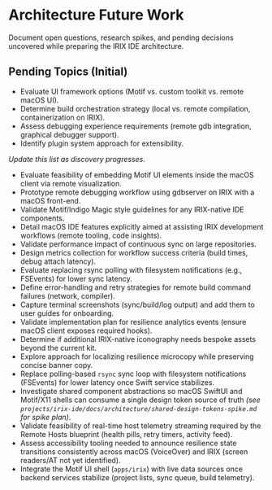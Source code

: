 # Architecture Future Work

Document open questions, research spikes, and pending decisions uncovered while preparing the IRIX IDE architecture.

## Pending Topics (Initial)
- Evaluate UI framework options (Motif vs. custom toolkit vs. remote macOS UI).
- Determine build orchestration strategy (local vs. remote compilation, containerization on IRIX).
- Assess debugging experience requirements (remote gdb integration, graphical debugger support).
- Identify plugin system approach for extensibility.

_Update this list as discovery progresses._

- Evaluate feasibility of embedding Motif UI elements inside the macOS client via remote visualization.
- Prototype remote debugging workflow using gdbserver on IRIX with a macOS front-end.
- Validate Motif/Indigo Magic style guidelines for any IRIX-native IDE components.
- Detail macOS IDE features explicitly aimed at assisting IRIX development workflows (remote tooling, code insights).
- Validate performance impact of continuous sync on large repositories.
- Design metrics collection for workflow success criteria (build times, debug attach latency).
- Evaluate replacing rsync polling with filesystem notifications (e.g., FSEvents) for lower sync latency.
- Define error-handling and retry strategies for remote build command failures (network, compiler).
- Capture terminal screenshots (sync/build/log output) and add them to user guides for onboarding.
- Validate implementation plan for resilience analytics events (ensure macOS client exposes required hooks).
- Determine if additional IRIX-native iconography needs bespoke assets beyond the current kit.
- Explore approach for localizing resilience microcopy while preserving concise banner copy.
- Replace polling-based `rsync` sync loop with filesystem notifications (FSEvents) for lower latency once Swift service stabilizes.
- Investigate shared component abstractions so macOS SwiftUI and Motif/X11 shells can consume a single design token source of truth _(see `projects/irix-ide/docs/architecture/shared-design-tokens-spike.md` for spike plan)._ 
- Validate feasibility of real-time host telemetry streaming required by the Remote Hosts blueprint (health pills, retry timers, activity feed).
- Assess accessibility tooling needed to announce resilience state transitions consistently across macOS (VoiceOver) and IRIX (screen readers/AT not yet identified).
- Integrate the Motif UI shell (`apps/irix`) with live data sources once backend services stabilize (project lists, sync queue, build telemetry).
